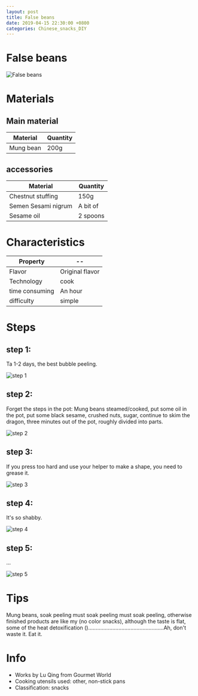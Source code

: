 ```yaml
---
layout: post
title: False beans
date: 2019-04-15 22:30:00 +0800
categories: Chinese_snacks_DIY
---
```


# False beans

![False beans]({{site.baseurl}}/img/404833/404833.jpg)

# Materials


## Main material

Material|Quantity
--|--
Mung bean|200g

## accessories

Material|Quantity
--|--
Chestnut stuffing|150g
Semen Sesami nigrum|A bit of
Sesame oil|2 spoons

# Characteristics

Property|--
--|--
Flavor|Original flavor
Technology|cook
time consuming|An hour
difficulty|simple

# Steps

## step 1:

Ta 1-2 days, the best bubble peeling.

![step 1]({{site.baseurl}}/img/404833/1.jpg)

## step 2:

Forget the steps in the pot: Mung beans steamed/cooked, put some oil in the pot, put some black sesame, crushed nuts, sugar, continue to skim the dragon, three minutes out of the pot, roughly divided into parts.

![step 2]({{site.baseurl}}/img/404833/2.jpg)

## step 3:

If you press too hard and use your helper to make a shape, you need to grease it.

![step 3]({{site.baseurl}}/img/404833/3.jpg)

## step 4:

It's so shabby.

![step 4]({{site.baseurl}}/img/404833/4.jpg)

## step 5:

...

![step 5]({{site.baseurl}}/img/404833/5.jpg)

# Tips

Mung beans, soak peeling must soak peeling must soak peeling, otherwise finished products are like my (no color snacks), although the taste is flat, some of the heat detoxification ()..................................................Ah, don't waste it. Eat it.

# Info

- Works by Lu Qing from Gourmet World
- Cooking utensils used: other, non-stick pans
- Classification: snacks